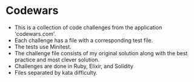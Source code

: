 # Codewars

- This is a collection of code challenges from the application 'codewars.com'. 
- Each challenge has a file with a corresponding test file. 
- The tests use Minitest. 
- The challenge file consists of my original solution along with the best practice and most clever solution. 
- Challenges are done in Ruby, Elixir, and Solidity
- Files separated by kata difficulty. 
